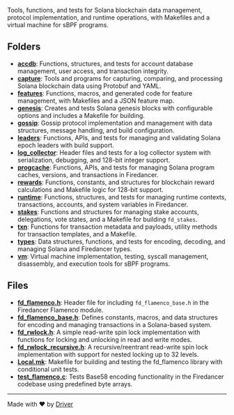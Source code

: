 <!--------------------------------------------------------------------------------->
<!-- IMPORTANT: This file is auto-generated by Driver (https://driver.ai). -------->
<!-- Manual edits may be overwritten on future commits. --------------------------->
<!--------------------------------------------------------------------------------->

Tools, functions, and tests for Solana blockchain data management, protocol implementation, and runtime operations, with Makefiles and a virtual machine for sBPF programs.

## Folders
- **[accdb](accdb/README.md)**: Functions, structures, and tests for account database management, user access, and transaction integrity.
- **[capture](capture/README.md)**: Tools and programs for capturing, comparing, and processing Solana blockchain data using Protobuf and YAML.
- **[features](features/README.md)**: Functions, macros, and generated code for feature management, with Makefiles and a JSON feature map.
- **[genesis](genesis/README.md)**: Creates and tests Solana genesis blocks with configurable options and includes a Makefile for building.
- **[gossip](gossip/README.md)**: Gossip protocol implementation and management with data structures, message handling, and build configuration.
- **[leaders](leaders/README.md)**: Functions, APIs, and tests for managing and validating Solana epoch leaders with build support.
- **[log_collector](log_collector/README.md)**: Header files and tests for a log collector system with serialization, debugging, and 128-bit integer support.
- **[progcache](progcache/README.md)**: Functions, APIs, and tests for managing Solana program caches, versions, and transactions in Firedancer.
- **[rewards](rewards/README.md)**: Functions, constants, and structures for blockchain reward calculations and Makefile logic for 128-bit support.
- **[runtime](runtime/README.md)**: Functions, structures, and tests for managing runtime contexts, transactions, accounts, and system variables in Firedancer.
- **[stakes](stakes/README.md)**: Functions and structures for managing stake accounts, delegations, vote states, and a Makefile for building `fd_stakes`.
- **[txn](txn/README.md)**: Functions for transaction metadata and payloads, utility methods for transaction templates, and a Makefile.
- **[types](types/README.md)**: Data structures, functions, and tests for encoding, decoding, and managing Solana and Firedancer types.
- **[vm](vm/README.md)**: Virtual machine implementation, testing, syscall management, disassembly, and execution tools for sBPF programs.

## Files
- **[fd_flamenco.h](fd_flamenco.h.md)**: Header file for including `fd_flamenco_base.h` in the Firedancer Flamenco module.
- **[fd_flamenco_base.h](fd_flamenco_base.h.md)**: Defines constants, macros, and data structures for encoding and managing transactions in a Solana-based system.
- **[fd_rwlock.h](fd_rwlock.h.md)**: A simple read-write spin lock implementation with functions for locking and unlocking in read and write modes.
- **[fd_rwlock_recursive.h](fd_rwlock_recursive.h.md)**: A recursive/reentrant read-write spin lock implementation with support for nested locking up to 32 levels.
- **[Local.mk](Local.mk.md)**: Makefile for building and testing the fd_flamenco library with conditional unit tests.
- **[test_flamenco.c](test_flamenco.c.md)**: Tests Base58 encoding functionality in the Firedancer codebase using predefined byte arrays.

---
Made with ❤️ by [Driver](https://www.driver.ai/)